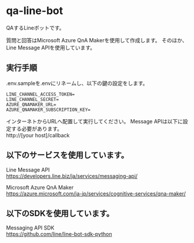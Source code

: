 # qa-line-bot
QAするLineボットです。

質問と回答はMicrosoft Azure QnA Makerを使用して作成します。
そのほか、Line Message APIを使用しています。

## 実行手順

.env.sampleを.envにリネームし、以下の鍵の設定をします。

```
LINE_CHANNEL_ACCESS_TOKEN=
LINE_CHANNEL_SECRET=
AZURE_QNAMAKER_URL=
AZURE_QNAMAKER_SUBSCRIPTION_KEY=
```

インターネトからURLへ配置して実行してください。
Message APIは以下に設定する必要があります。  
http://[your host]/callback

## 以下のサービスを使用しています。

Line Message API  
https://developers.line.biz/ja/services/messaging-api/

Microsoft Azure QnA Maker  
https://azure.microsoft.com/ja-jp/services/cognitive-services/qna-maker/

## 以下のSDKを使用しています。
Messaging API SDK  
https://github.com/line/line-bot-sdk-python
